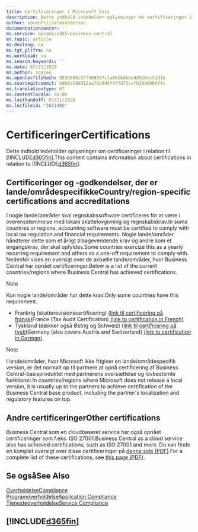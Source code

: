 ```yaml
---
title: Certificeringer | Microsoft Docs
description: Dette indhold indeholder oplysninger om certificeringer i relation til Business Central.
author: sorenfriisalexandersen
documentationcenter: ''
ms.service: dynamics365-business-central
ms.topic: article
ms.devlang: na
ms.tgt_pltfrm: na
ms.workload: na
ms.search.keywords: ''
ms.date: 07/21/2020
ms.author: soalex
ms.openlocfilehash: 8593958c57f508597cfa082bdbee4d518cc51d1b
ms.sourcegitcommit: bdb6d18d512aa76d8d4f477d73ccfb284b0047fc
ms.translationtype: HT
ms.contentlocale: da-DK
ms.lasthandoff: 07/21/2020
ms.locfileid: "3611405"
---
```

# <a name="certifications"></a><span data-ttu-id="a72c5-103">Certificeringer</span><span class="sxs-lookup"><span data-stu-id="a72c5-103">Certifications</span></span>

<span data-ttu-id="a72c5-104">Dette indhold indeholder oplysninger om certificeringer i relation til [!INCLUDE[d365fin](../includes/d365fin_md.md)].</span><span class="sxs-lookup"><span data-stu-id="a72c5-104">This content contains information about certifications in relation to [!INCLUDE[d365fin](../includes/d365fin_md.md)].</span></span>  

## <a name="countryregion-specific-certifications-and-accreditations"></a><span data-ttu-id="a72c5-105">Certificeringer og -godkendelser, der er lande/områdespecifikke</span><span class="sxs-lookup"><span data-stu-id="a72c5-105">Country/region-specific certifications and accreditations</span></span>

<span data-ttu-id="a72c5-106">I nogle lande/områder skal regnskabssoftware certificeres for at være i overensstemmelse med lokale skattelovgivning og regnskabskrav.</span><span class="sxs-lookup"><span data-stu-id="a72c5-106">In some countries or regions, accounting software must be certified to comply with local tax regulation and financial requirements.</span></span> <span data-ttu-id="a72c5-107">Nogle lande/områder håndterer dette som et årligt tilbagevendende krav og andre som et engangskrav, der skal opfyldes.</span><span class="sxs-lookup"><span data-stu-id="a72c5-107">Some countries exercize this as a yearly recurring requirement and others as a one-off requirement to comply with.</span></span> <span data-ttu-id="a72c5-108">Nedenfor vises en oversigt over de aktuelle lande/områder, hvor Business Central har opnået certificeringer.</span><span class="sxs-lookup"><span data-stu-id="a72c5-108">Below is a list of the current countries/regions where Business Central has achieved certifications.</span></span>

> [!NOTE]
> <span data-ttu-id="a72c5-109">Kun nogle lande/områder har dette krav.</span><span class="sxs-lookup"><span data-stu-id="a72c5-109">Only some countries have this requirement.</span></span>

- <span data-ttu-id="a72c5-110">Frankrig (skatterevisionscertificering) [(link til certificering på fransk)](https://certificates.infocert.org/certificates/CERTIF-07-181-R16.pdf)</span><span class="sxs-lookup"><span data-stu-id="a72c5-110">France (Tax Audit Certification) [(link to certification in French)](https://certificates.infocert.org/certificates/CERTIF-07-181-R16.pdf)</span></span>  
- <span data-ttu-id="a72c5-111">Tyskland (dækker også Østrig og Schweiz) [(link til certificering på tysk)](https://www.bdo.de/de-de/themen/softwarebescheinungen/bdo/microsoft-dynamics-365-business-central)</span><span class="sxs-lookup"><span data-stu-id="a72c5-111">Germany (also covers Austria and Switzerland) [(link to certification in German)](https://www.bdo.de/de-de/themen/softwarebescheinungen/bdo/microsoft-dynamics-365-business-central)</span></span>  

> [!NOTE]  
> <span data-ttu-id="a72c5-112">I lande/områder, hvor Microsoft ikke frigiver en lande/områdespecifik version, er det normalt op til partnere at opnå certificering af Business Central-basisproduktet med partnerens oversættelse og lovbestemte funktioner.</span><span class="sxs-lookup"><span data-stu-id="a72c5-112">In countries/regions where Microsoft does not release a local version, it is usually up to the partners to achieve certification of the Business Central base product, including the partner's localization and regulatory features on top.</span></span>

## <a name="other-certifications"></a><span data-ttu-id="a72c5-113">Andre certificeringer</span><span class="sxs-lookup"><span data-stu-id="a72c5-113">Other certifications</span></span>

<span data-ttu-id="a72c5-114">Business Central som en cloudbaseret service har også opnået certificeringer som f.eks. ISO 27001.</span><span class="sxs-lookup"><span data-stu-id="a72c5-114">Business Central as a cloud service also has achieved certifications, such as ISO 27001 and more.</span></span> <span data-ttu-id="a72c5-115">Du kan finde en komplet oversigt over disse certificeringer på [denne side (PDF)](https://aka.ms/d365-compliance-list).</span><span class="sxs-lookup"><span data-stu-id="a72c5-115">For a complete list of these certifications, see [this page (PDF)](https://aka.ms/d365-compliance-list).</span></span>

## <a name="see-also"></a><span data-ttu-id="a72c5-116">Se også</span><span class="sxs-lookup"><span data-stu-id="a72c5-116">See Also</span></span>

[<span data-ttu-id="a72c5-117">Overholdelse</span><span class="sxs-lookup"><span data-stu-id="a72c5-117">Compliance</span></span>](compliance-overview.md)  
[<span data-ttu-id="a72c5-118">Programoverholdelse</span><span class="sxs-lookup"><span data-stu-id="a72c5-118">Application Compliance</span></span>](compliance-application-compliance.md)  
[<span data-ttu-id="a72c5-119">Tjenesteoverholdelse</span><span class="sxs-lookup"><span data-stu-id="a72c5-119">Service Compliance</span></span>](compliance-service-compliance.md)  

## [!INCLUDE[d365fin](../includes/free_trial_md.md)]  
